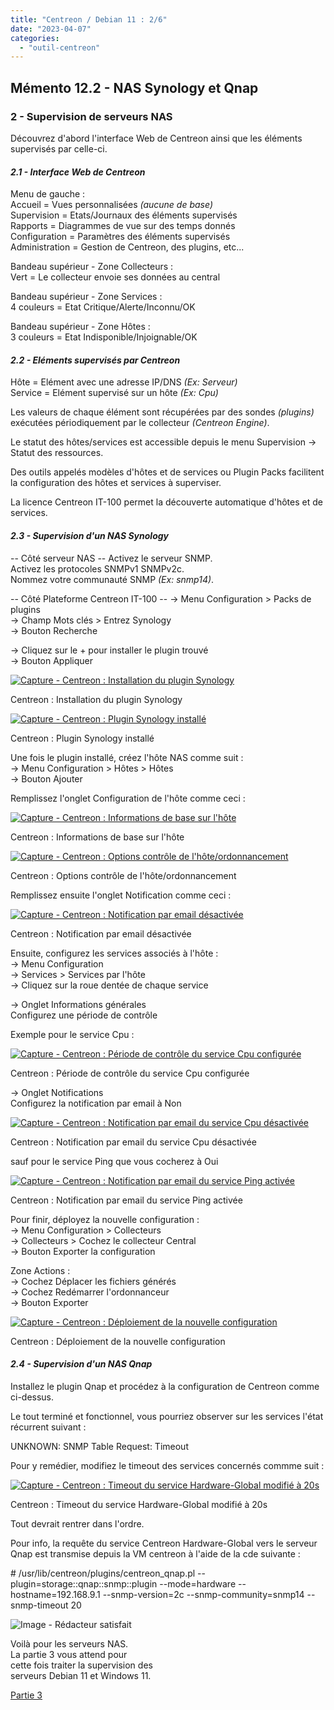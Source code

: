 ```yaml
---
title: "Centreon / Debian 11 : 2/6"
date: "2023-04-07"
categories: 
  - "outil-centreon"
---
```


## Mémento 12.2 - NAS Synology et Qnap

### 2 - Supervision de serveurs NAS

Découvrez d'abord l'interface Web de Centreon ainsi que les éléments supervisés par celle-ci.

#### _2.1 - Interface Web de Centreon_

Menu de gauche :  
Accueil = Vues personnalisées _(aucune de base)_  
Supervision = Etats/Journaux des éléments supervisés  
Rapports = Diagrammes de vue sur des temps donnés  
Configuration = Paramètres des éléments supervisés  
Administration = Gestion de Centreon, des plugins, etc...

Bandeau supérieur - Zone Collecteurs :  
Vert = Le collecteur envoie ses données au central

Bandeau supérieur - Zone Services :  
4 couleurs = Etat Critique/Alerte/Inconnu/OK

Bandeau supérieur - Zone Hôtes :  
3 couleurs = Etat Indisponible/Injoignable/OK

#### _2.2 - Eléments supervisés par Centreon_

Hôte = Elément avec une adresse IP/DNS _(Ex: Serveur)_  
Service = Elément supervisé sur un hôte _(Ex: Cpu)_

Les valeurs de chaque élément sont récupérées par des sondes _(plugins)_ exécutées périodiquement par le collecteur _(Centreon Engine)_.

Le statut des hôtes/services est accessible depuis le menu Supervision -> Statut des ressources.

Des outils appelés modèles d'hôtes et de services ou Plugin Packs facilitent la configuration des hôtes et services à superviser.

La licence Centreon IT-100 permet la découverte automatique d'hôtes et de services.

#### _2.3 - Supervision d'un NAS Synology_

\-- Côté serveur NAS -- 
Activez le serveur SNMP.  
Activez les protocoles SNMPv1 SNMPv2c.  
Nommez votre communauté SNMP _(Ex: snmp14)_.

\-- Côté Plateforme Centreon IT-100 -- 
\-> Menu Configuration > Packs de plugins  
\-> Champ Mots clés > Entrez Synology  
\-> Bouton Recherche

\-> Cliquez sur le + pour installer le plugin trouvé  
\-> Bouton Appliquer

[![Capture - Centreon : Installation du plugin Synology](/wp-content/uploads/2023/03/centreon-ajout-plugin-synology-430x154.webp "Cliquez pour agrandir l'image")](/wp-content/uploads/2023/03/centreon-ajout-plugin-synology.webp)

Centreon : Installation du plugin Synology

[![Capture - Centreon : Plugin Synology installé](/wp-content/uploads/2023/03/centreon-plugin-synology-ok-430x142.webp "Cliquez pour agrandir l'image")](/wp-content/uploads/2023/03/centreon-plugin-synology-ok.webp)

Centreon : Plugin Synology installé

Une fois le plugin installé, créez l'hôte NAS comme suit :  
\-> Menu Configuration > Hôtes > Hôtes  
\-> Bouton Ajouter

Remplissez l'onglet Configuration de l'hôte comme ceci :

[![Capture - Centreon : Informations de base sur l'hôte](/wp-content/uploads/2023/03/centreon-creation-hote-synology-1-430x182.webp "Cliquez pour agrandir l'image")](/wp-content/uploads/2023/03/centreon-creation-hote-synology-1.webp)

Centreon : Informations de base sur l'hôte

[![Capture - Centreon : Options contrôle de l'hôte/ordonnancement](/wp-content/uploads/2023/03/centreon-creation-hote-synology-2-430x171.webp "Cliquez pour agrandir l'image")](/wp-content/uploads/2023/03/centreon-creation-hote-synology-2.webp)

Centreon : Options contrôle de l'hôte/ordonnancement

Remplissez ensuite l'onglet Notification comme ceci :

[![Capture - Centreon : Notification par email désactivée](/wp-content/uploads/2023/03/centreon-creation-hote-synology-3-430x184.webp "Cliquez pour agrandir l'image")](/wp-content/uploads/2023/03/centreon-creation-hote-synology-3.webp)

Centreon : Notification par email désactivée

Ensuite, configurez les services associés à l'hôte :  
\-> Menu Configuration  
\-> Services > Services par l'hôte  
\-> Cliquez sur la roue dentée de chaque service

\-> Onglet Informations générales  
Configurez une période de contrôle

Exemple pour le service Cpu :

[![Capture - Centreon : Période de contrôle du service Cpu configurée ](/wp-content/uploads/2023/03/centreon-service-cpu-periode-controle-430x262.webp "Cliquez pour agrandir l'image")](/wp-content/uploads/2023/03/centreon-service-cpu-periode-controle.webp)

Centreon : Période de contrôle du service Cpu configurée

\-> Onglet Notifications  
Configurez la notification par email à Non

[![Capture - Centreon : Notification par email du service Cpu désactivée](/wp-content/uploads/2023/03/centreon-service-cpu-notifications-non-430x177.webp "Cliquez pour agrandir l'image")](https://familleleloup.no-ip.org/wp-content/uploads/2023/03/centreon-service-cpu-notifications-non.webp)

Centreon : Notification par email du service Cpu désactivée

sauf pour le service Ping que vous cocherez à Oui

[![Capture - Centreon : Notification par email du service Ping activée](/wp-content/uploads/2023/03/centreon-service-ping-notifications-oui-430x176.webp "Cliquez pour agrandir l'image")](https://familleleloup.no-ip.org/wp-content/uploads/2023/03/centreon-service-ping-notifications-oui.webp)

Centreon : Notification par email du service Ping activée

Pour finir, déployez la nouvelle configuration :  
\-> Menu Configuration > Collecteurs  
\-> Collecteurs > Cochez le collecteur Central  
\-> Bouton Exporter la configuration

Zone Actions :  
\-> Cochez Déplacer les fichiers générés  
\-> Cochez Redémarrer l'ordonnanceur  
\-> Bouton Exporter

[![Capture - Centreon : Déploiement de la nouvelle configuration](/wp-content/uploads/2023/03/centreon-export-config-ok-430x242.webp "Cliquez pour agrandir l'image")](/wp-content/uploads/2023/03/centreon-export-config-ok.webp)

Centreon : Déploiement de la nouvelle configuration

#### _2.4 - Supervision d'un NAS Qnap_

Installez le plugin Qnap et procédez à la configuration de Centreon comme ci-dessus.

Le tout terminé et fonctionnel, vous pourriez observer sur les services l'état récurrent suivant :

UNKNOWN: SNMP Table Request: Timeout

Pour y remédier, modifiez le timeout des services concernés commme suit :

[![Capture - Centreon : Timeout du service Hardware-Global modifié à 20s](/wp-content/uploads/2023/03/centreon-modification-timeout-430x168.webp "Cliquez pour agrandir l'image")](/wp-content/uploads/2023/03/centreon-modification-timeout.webp)

Centreon : Timeout du service Hardware-Global modifié à 20s

Tout devrait rentrer dans l'ordre.

Pour info, la requête du service Centreon Hardware-Global vers le serveur Qnap est transmise depuis la VM centreon à l'aide de la cde suivante :

\# /usr/lib/centreon/plugins/centreon\_qnap.pl --plugin=storage::qnap::snmp::plugin --mode=hardware --hostname=192.168.9.1 --snmp-version=2c --snmp-community=snmp14 --snmp-timeout 20

![Image - Rédacteur satisfait](/wp-content/uploads/2021/08/redacteur_satisfait_ter.jpg "Image Pixabay - Mohamed Hassan")

  
Voilà pour les serveurs NAS.  
La partie 3 vous attend pour  
cette fois traiter la supervision des  
serveurs Debian 11 et Windows 11.

[Partie 3](https://familleleloup.no-ip.org/supervision-centreon-snmp-debian-windows-partie-3/)
